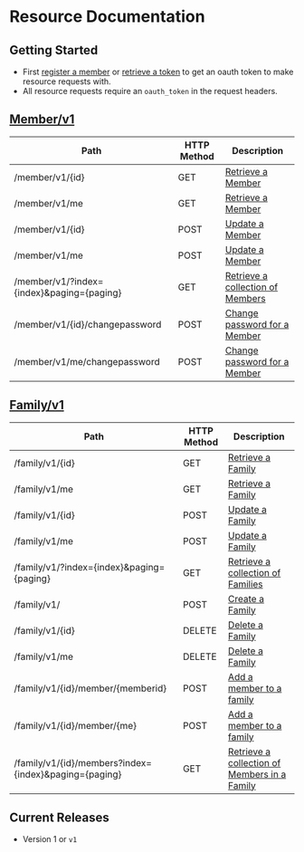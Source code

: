 # Resource Documentation

## Getting Started

* First [register a member](/MPCC/MPCC-API-DOC/blob/master/Auth/v1/Auth.md#register-a-member) or [retrieve a token](/MPCC/MPCC-API-DOC/blob/master/Auth/v1/Auth.md#retrieve-a-token) to get an oauth token to make resource requests with.
* All resource requests require an `oauth_token` in the request headers.

## [Member/v1](/MPCC/MPCC-API-DOC/blob/master/Resources/v1/Member.md)
<table>
    <thead>
        <tr>
            <th>Path</th>
            <th>HTTP Method</th>
            <th>Description</th>
        </tr>
    </thead>
    <tbody>
        <tr>
            <td>/member/v1/{id}</td>
            <td>GET</td>
            <td><a href="/MPCC/MPCC-API-DOC/blob/master/Resources/v1/Member.md#retrieve-a-member">Retrieve a Member</a></td>
        </tr>
		<tr>
            <td>/member/v1/me</td>
            <td>GET</td>
            <td><a href="/MPCC/MPCC-API-DOC/blob/master/Resources/v1/Member.md#retrieve-a-member">Retrieve a Member</a></td>
        </tr>
		<tr>
            <td>/member/v1/{id}</td>
            <td>POST</td>
            <td><a href="/MPCC/MPCC-API-DOC/blob/master/Resources/v1/Member.md#update-a-member">Update a Member</a></td>
        </tr>
		<tr>
            <td>/member/v1/me</td>
            <td>POST</td>
            <td><a href="/MPCC/MPCC-API-DOC/blob/master/Resources/v1/Member.md#update-a-member">Update a Member</a></td>
        </tr>
        <tr>
            <td>/member/v1/?index={index}&paging={paging}</td>
            <td>GET</td>
            <td><a href="/MPCC/MPCC-API-DOC/blob/master/Resources/v1/Member.md#retrieve-a-collection-of-members">Retrieve a collection of Members</a></td>
        </tr>
		<tr>
            <td>/member/v1/{id}/changepassword</td>
            <td>POST</td>
            <td><a href="/MPCC/MPCC-API-DOC/blob/master/Resources/v1/Member.md#change-password-for-a-member">Change password for a Member</a></td>
        </tr>
		<tr>
            <td>/member/v1/me/changepassword</td>
            <td>POST</td>
            <td><a href="/MPCC/MPCC-API-DOC/blob/master/Resources/v1/Member.md#change-password-for-a-member">Change password for a Member</a></td>
        </tr>		
    </tbody>
</table>

## [Family/v1](/MPCC/MPCC-API-DOC/blob/master/Resources/v1/Family.md)
<table>
    <thead>
        <tr>
            <th>Path</th>
            <th>HTTP Method</th>
            <th>Description</th>
        </tr>
    </thead>
    <tbody>
        <tr>
            <td>/family/v1/{id}</td>
            <td>GET</td>
            <td><a href="/MPCC/MPCC-API-DOC/blob/master/Resources/v1/Family.md#retrieve-a-family">Retrieve a Family</a></td>
        </tr>
		<tr>
            <td>/family/v1/me</td>
            <td>GET</td>
            <td><a href="/MPCC/MPCC-API-DOC/blob/master/Resources/v1/Family.md#retrieve-a-family">Retrieve a Family</a></td>
        </tr>
		<tr>
            <td>/family/v1/{id}</td>
            <td>POST</td>
            <td><a href="/MPCC/MPCC-API-DOC/blob/master/Resources/v1/Family.md#update-a-family">Update a Family</a></td>
        </tr>
		<tr>
            <td>/family/v1/me</td>
            <td>POST</td>
            <td><a href="/MPCC/MPCC-API-DOC/blob/master/Resources/v1/Family.md#update-a-family">Update a Family</a></td>
        </tr>
        <tr>
            <td>/family/v1/?index={index}&paging={paging}</td>
            <td>GET</td>
            <td><a href="/MPCC/MPCC-API-DOC/blob/master/Resources/v1/Family.md#retrieve-a-collection-of-families">Retrieve a collection of Families</a></td>
        </tr>	
		<tr>
            <td>/family/v1/</td>
            <td>POST</td>
            <td><a href="/MPCC/MPCC-API-DOC/blob/master/Resources/v1/Family.md#create-a-family">Create a Family</a></td>
        </tr>		
		<tr>
            <td>/family/v1/{id}</td>
            <td>DELETE</td>
            <td><a href="/MPCC/MPCC-API-DOC/blob/master/Resources/v1/Family.md#delete-a-family">Delete a Family</a></td>
        </tr>
		<tr>
            <td>/family/v1/me</td>
            <td>DELETE</td>
            <td><a href="/MPCC/MPCC-API-DOC/blob/master/Resources/v1/Family.md#delete-a-family">Delete a Family</a></td>
        </tr>
		<tr>
            <td>/family/v1/{id}/member/{memberid}</td>
            <td>POST</td>
            <td><a href="/MPCC/MPCC-API-DOC/blob/master/Resources/v1/Family.md#add-a-member-to-a-family">Add a member to a family</a></td>
        </tr>
		<tr>
            <td>/family/v1/{id}/member/{me}</td>
            <td>POST</td>
            <td><a href="/MPCC/MPCC-API-DOC/blob/master/Resources/v1/Family.md#add-a-member-to-a-family">Add a member to a family</a></td>
        </tr>
		<tr>
            <td>/family/v1/{id}/members?index={index}&paging={paging}</td>
            <td>GET</td>
            <td><a href="/MPCC/MPCC-API-DOC/blob/master/Resources/v1/Family.md#retrieve-a-collection-of-members-in-a-family">Retrieve a collection of Members in a Family</a></td>
        </tr>	
    </tbody>
</table>

## Current Releases

* Version 1 or `v1` 



